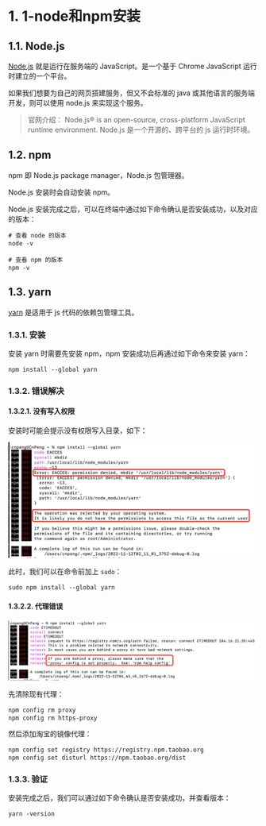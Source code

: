 # 1. 1-node和npm安装


## 1.1. Node.js

[Node.js](https://nodejs.org/en/) 就是运行在服务端的 JavaScript。是一个基于 Chrome JavaScript 运行时建立的一个平台。

如果我们想要为自己的网页搭建服务，但又不会标准的 java 或其他语言的服务端开发，则可以使用 node.js 来实现这个服务。

>官网介绍：
>Node.js® is an open-source, cross-platform JavaScript runtime environment.
>Node.js 是一个开源的、跨平台的 js 运行时环境。


## 1.2. npm

npm 即 Node.js package manager，Node.js 包管理器。

Node.js 安装时会自动安装 npm。

Node.js 安装完成之后，可以在终端中通过如下命令确认是否安装成功，以及对应的版本：

```shell
# 查看 node 的版本
node -v

# 查看 npm 的版本
npm -v
```

## 1.3. yarn

[yarn](https://yarn.bootcss.com/) 是适用于 js 代码的依赖包管理工具。

### 1.3.1. 安装

安装 yarn 时需要先安装 npm，npm 安装成功后再通过如下命令来安装 yarn：

```shell
npm install --global yarn
```

### 1.3.2. 错误解决

#### 1.3.2.1. 没有写入权限

安装时可能会提示没有权限写入目录，如下：

![](pics/20221112101426117_1322645406.png)

此时，我们可以在命令前加上 `sudo`：

```shell
sudo npm install --global yarn
```

#### 1.3.2.2. 代理错误

![](pics/20221112103140714_1056791048.png)

先清除现有代理：

```shell
npm config rm proxy
npm config rm https-proxy
```

然后添加淘宝的镜像代理：

```shell
npm config set registry https://registry.npm.taobao.org
npm config set disturl https://npm.taobao.org/dist
```


### 1.3.3. 验证 

安装完成之后，我们可以通过如下命令确认是否安装成功，并查看版本：

```shell
yarn -version
```

